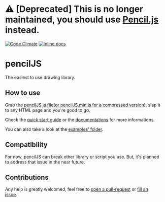# :warning: [Deprecated] This is no longer maintained, you should use [Pencil.js](https://github.com/pencil-js/pencil.js) instead.

[![Code Climate](https://codeclimate.com/github/GMartigny/pencilJS/badges/gpa.svg)](https://codeclimate.com/github/GMartigny/pencilJS)
[![Inline docs](http://inch-ci.org/github/GMartigny/pencilJS.svg?branch=master)](http://inch-ci.org/github/GMartigny/pencilJS)

# pencilJS

The easiest to use drawing library.

## How to use

Grab the [pencilJS.js file(or pencilJS.min.js for a compressed version)](https://api.github.com/repos/GMartigny/pencilJS/zipball), slap it to any HTML page and you're good to go.

Check the [quick start guide](https://github.com/GMartigny/pencilJS/blob/master/QUICK_START.md) or the [documentations](https://github.com/GMartigny/pencilJS/blob/master/DOCUMENTATION.md) for more informations.

You can also take a look at the [examples' folder](https://github.com/GMartigny/pencilJS/tree/master/examples).

## Compatibility

For now, pencilJS can break other library or script you use. But, it's planned to address that issue in the near future.

## Contributions

Any help is greatly welcomed, feel free to [open a pull-request](https://github.com/GMartigny/pencilJS/pulls) or [fill an issue](https://github.com/GMartigny/pencilJS/issues).
